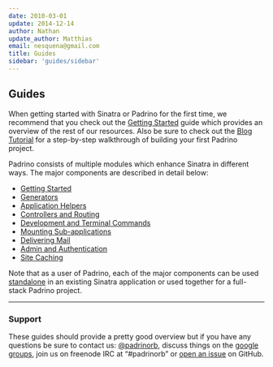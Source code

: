 ```yaml
---
date: 2010-03-01
update: 2014-12-14
author: Nathan
update_author: Matthias
email: nesquena@gmail.com
title: Guides
sidebar: 'guides/sidebar'
---
```


## Guides

When getting started with Sinatra or Padrino for the first time, we recommend that you check out the [Getting Started](/guides/getting-started) guide which provides an overview of the rest of our resources. Also be sure to check out the [Blog Tutorial](/guides/blog-tutorial) for a step-by-step walkthrough of building your first Padrino project.

Padrino consists of multiple modules which enhance Sinatra in different ways. The major components are described in detail below:

* [Getting Started](/guides/getting-started)
* [Generators](/guides/generators)
* [Application Helpers](/guides/application-helpers)
* [Controllers and Routing](/guides/controllers)
* [Development and Terminal Commands](/guides/development-commands)
* [Mounting Sub-applications](/guides/mounting-applications)
* [Delivering Mail](/guides/padrino-mailer)
* [Admin and Authentication](/guides/padrino-admin)
* [Site Caching](/guides/caching-support)

Note that as a user of Padrino, each of the major components can be used [standalone](/guides/standalone-usage-in-sinatra) in an existing Sinatra application or used together for a full-stack Padrino project.

---

### Support

These guides should provide a pretty good overview but if you have any questions be sure to contact us: [@padrinorb](http://twitter.com/#!/padrinorb), discuss things on the [google groups](https://groups.google.com/forum/?hl=en#!forum/padrino), join us on freenode IRC at “\#padrinorb” or [open an issue](https://github.com/padrino/padrino-framework/issues) on GitHub.
